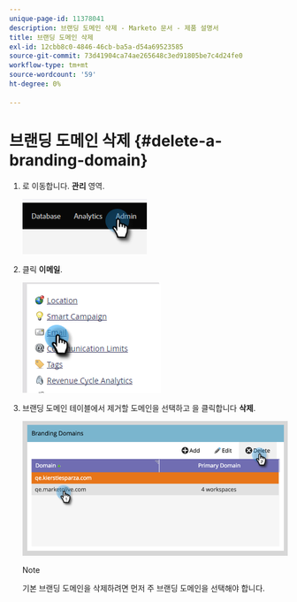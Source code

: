 ```yaml
---
unique-page-id: 11378041
description: 브랜딩 도메인 삭제 - Marketo 문서 - 제품 설명서
title: 브랜딩 도메인 삭제
exl-id: 12cbb8c0-4846-46cb-ba5a-d54a69523585
source-git-commit: 73d41904ca74ae265648c3ed91805be7c4d24fe0
workflow-type: tm+mt
source-wordcount: '59'
ht-degree: 0%

---
```


# 브랜딩 도메인 삭제 {#delete-a-branding-domain}

1. 로 이동합니다. **관리** 영역.

   ![](assets/delete-a-branding-domain-1.png)

1. 클릭 **이메일**.

   ![](assets/delete-a-branding-domain-2.png)

1. 브랜딩 도메인 테이블에서 제거할 도메인을 선택하고 을 클릭합니다 **삭제**.

   ![](assets/delete-a-branding-domain-3.png)

   >[!NOTE]
   >
   >기본 브랜딩 도메인을 삭제하려면 먼저 주 브랜딩 도메인을 선택해야 합니다.
